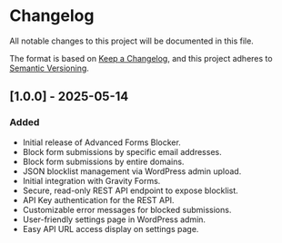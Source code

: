 # Changelog

All notable changes to this project will be documented in this file.

The format is based on [Keep a Changelog](https://keepachangelog.com/en/1.0.0/),
and this project adheres to [Semantic Versioning](https://semver.org/spec/v2.0.0.html).

## [1.0.0] - 2025-05-14

### Added
- Initial release of Advanced Forms Blocker.
- Block form submissions by specific email addresses.
- Block form submissions by entire domains.
- JSON blocklist management via WordPress admin upload.
- Initial integration with Gravity Forms.
- Secure, read-only REST API endpoint to expose blocklist.
- API Key authentication for the REST API.
- Customizable error messages for blocked submissions.
- User-friendly settings page in WordPress admin.
- Easy API URL access display on settings page.